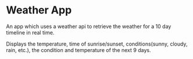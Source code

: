 # Weather App
An app which uses a weather api to retrieve the weather for a 10 day timeline in real time. 

Displays the temperature, time of sunrise/sunset, conditions(sunny, cloudy, rain, etc.), the condition and temperature of the next 9 days.
